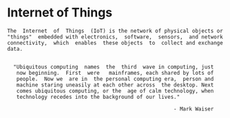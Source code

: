 

# Internet of Things

    The  Internet  of  Things  (IoT) is the network of physical objects or
    "things"  embedded with electronics,  software,  sensors,  and network
    connectivity,  which  enables  these objects  to  collect and exchange
    data.


      "Ubiquitous computing  names  the  third  wave in computing, just
       now beginning.  First  were   mainframes, each shared by lots of
       people.  Now we  are in  the personal computing era,  person and
       machine staring uneasily at each other across  the desktop. Next
       comes ubiquitous computing, or the  age of calm technology, when
       technology recedes into the background of our lives."

                                                          - Mark Waiser

[//]: # "http://www.ubiq.com/hypertext/weiser/SciAmDraft3.html"

